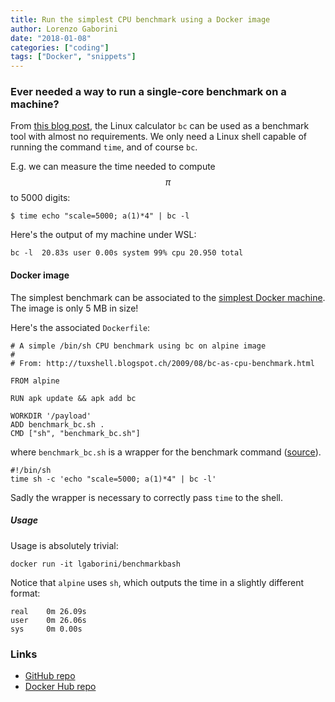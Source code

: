 ```yaml
---
title: Run the simplest CPU benchmark using a Docker image
author: Lorenzo Gaborini
date: "2018-01-08"
categories: ["coding"]
tags: ["Docker", "snippets"]
---
```


### Ever needed a way to run a single-core benchmark on a machine?

From [this blog post](http://tuxshell.blogspot.ch/2009/08/bc-as-cpu-benchmark.html), the Linux calculator `bc` can be used as a benchmark tool with almost no requirements. We only need a Linux shell capable of running the command `time`, and of course `bc`.   

E.g. we can measure the time needed to compute $$\pi$$ to 5000 digits:

    $ time echo "scale=5000; a(1)*4" | bc -l
    

Here's the output of my machine under WSL:

    bc -l  20.83s user 0.00s system 99% cpu 20.950 total
    

#### Docker image

The simplest benchmark can be associated to the [simplest Docker machine](https://hub.docker.com/r/lgaborini/benchmarkbash/).  
The image is only 5 MB in size!   

Here's the associated `Dockerfile`:

    # A simple /bin/sh CPU benchmark using bc on alpine image
    #
    # From: http://tuxshell.blogspot.ch/2009/08/bc-as-cpu-benchmark.html
    
    FROM alpine
    
    RUN apk update && apk add bc
    
    WORKDIR '/payload'
    ADD benchmark_bc.sh .
    CMD ["sh", "benchmark_bc.sh"]


where `benchmark_bc.sh` is a wrapper for the benchmark command ([source](https://github.com/lgaborini/benchmarkBash/blob/master/benchmark_bc.sh)).

    #!/bin/sh
    time sh -c 'echo "scale=5000; a(1)*4" | bc -l'

Sadly the wrapper is necessary to correctly pass `time` to the shell.

##### Usage

Usage is absolutely trivial:

    docker run -it lgaborini/benchmarkbash

Notice that `alpine` uses `sh`, which outputs the time in a slightly different format:

    real    0m 26.09s
    user    0m 26.06s
    sys     0m 0.00s

### Links

- [GitHub repo](https://github.com/lgaborini/benchmarkBash)
- [Docker Hub repo](https://hub.docker.com/r/lgaborini/benchmarkbash/)